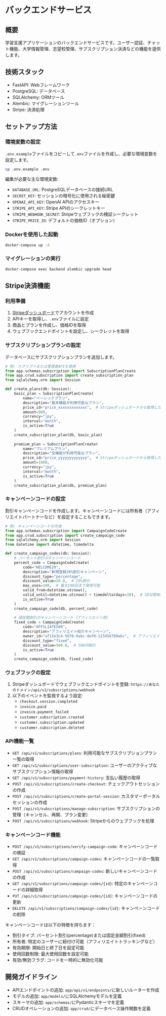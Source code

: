 # バックエンドサービス

## 概要
学習支援アプリケーションのバックエンドサービスです。ユーザー認証、チャット機能、大学情報管理、志望校管理、サブスクリプション決済などの機能を提供します。

## 技術スタック
- FastAPI: Webフレームワーク
- PostgreSQL: データベース
- SQLAlchemy: ORMツール
- Alembic: マイグレーションツール
- Stripe: 決済処理

## セットアップ方法

### 環境変数の設定
`.env.example`ファイルをコピーして`.env`ファイルを作成し、必要な環境変数を設定します。

```bash
cp .env.example .env
```

編集が必要な主な環境変数:
- `DATABASE_URL`: PostgreSQLデータベースの接続URL
- `SECRET_KEY`: セッションの暗号化に使用される秘密鍵
- `OPENAI_API_KEY`: OpenAI APIのアクセスキー
- `STRIPE_API_KEY`: Stripe APIのシークレットキー
- `STRIPE_WEBHOOK_SECRET`: Stripeウェブフックの検証シークレット
- `STRIPE_PRICE_ID`: デフォルトの価格ID（オプション）

### Dockerを使用した起動

```bash
docker-compose up -d
```

### マイグレーションの実行

```bash
docker-compose exec backend alembic upgrade head
```

## Stripe決済機能

### 利用準備
1. [Stripeダッシュボード](https://dashboard.stripe.com/)でアカウントを作成
2. APIキーを取得し、`.env`ファイルに設定
3. 商品とプランを作成し、価格IDを取得
4. ウェブフックエンドポイントを設定し、シークレットを取得

### サブスクリプションプランの設定
データベースにサブスクリプションプランを追加します。

```python
# 例: スクリプトまたは管理者APIを使用
from app.schemas.subscription import SubscriptionPlanCreate
from app.crud.subscription import create_subscription_plan
from sqlalchemy.orm import Session

def create_plans(db: Session):
    basic_plan = SubscriptionPlanCreate(
        name="ベーシックプラン",
        description="基本機能が利用可能なプラン",
        price_id="price_xxxxxxxxxxxxx",  # Stripeダッシュボードから取得した価格ID
        amount=980,
        currency="jpy",
        interval="month",
        is_active=True
    )
    create_subscription_plan(db, basic_plan)
    
    premium_plan = SubscriptionPlanCreate(
        name="プレミアムプラン",
        description="全機能が利用可能なプラン",
        price_id="price_yyyyyyyyyyyyy",  # Stripeダッシュボードから取得した価格ID
        amount=1980,
        currency="jpy",
        interval="month",
        is_active=True
    )
    create_subscription_plan(db, premium_plan)
```

### キャンペーンコードの設定
割引キャンペーンコードを作成します。キャンペーンコードには所有者（アフィリエイトパートナーなど）を設定することもできます。

```python
# 例: キャンペーンコードの作成
from app.schemas.subscription import CampaignCodeCreate
from app.crud.subscription import create_campaign_code
from sqlalchemy.orm import Session
from datetime import datetime, timedelta

def create_campaign_codes(db: Session):
    # パーセント割引のキャンペーンコード
    percent_code = CampaignCodeCreate(
        code="WELCOME20",
        description="新規登録20%割引キャンペーン",
        discount_type="percentage",
        discount_value=20.0,  # 20%割引
        max_uses=100,  # 最大100回まで使用可能
        valid_from=datetime.utcnow(),
        valid_until=datetime.utcnow() + timedelta(days=30),  # 30日間有効
        is_active=True
    )
    create_campaign_code(db, percent_code)
    
    # 固定額割引のキャンペーンコード（アフィリエイト用）
    fixed_code = CampaignCodeCreate(
        code="AFFILIATE500",
        description="アフィリエイト紹介キャンペーン",
        owner_id="af12e3c4-5678-9abc-def0-123456789abc",  # アフィリエイトパートナーのID
        discount_type="fixed",
        discount_value=500.0,  # 500円割引
        is_active=True
    )
    create_campaign_code(db, fixed_code)
```

### ウェブフックの設定
1. Stripeダッシュボードでウェブフックエンドポイントを登録: `https://あなたのドメイン/api/v1/subscriptions/webhook`
2. 以下のイベントを監視するよう設定:
   - `checkout.session.completed`
   - `invoice.paid`
   - `invoice.payment_failed`
   - `customer.subscription.created`
   - `customer.subscription.updated`
   - `customer.subscription.deleted`

### API機能一覧
- `GET /api/v1/subscriptions/plans`: 利用可能なサブスクリプションプラン一覧の取得
- `GET /api/v1/subscriptions/user-subscription`: ユーザーのアクティブなサブスクリプション情報の取得
- `GET /api/v1/subscriptions/payment-history`: 支払い履歴の取得
- `POST /api/v1/subscriptions/create-checkout`: チェックアウトセッションの作成
- `POST /api/v1/subscriptions/create-portal-session`: カスタマーポータルセッションの作成
- `POST /api/v1/subscriptions/manage-subscription`: サブスクリプションの管理（キャンセル、再開、プラン変更）
- `POST /api/v1/subscriptions/webhook`: Stripeからのウェブフックを処理

### キャンペーンコード機能
- `POST /api/v1/subscriptions/verify-campaign-code`: キャンペーンコードの検証
- `GET /api/v1/subscriptions/campaign-codes`: キャンペーンコードの一覧取得
- `POST /api/v1/subscriptions/campaign-codes`: 新しいキャンペーンコードの作成
- `GET /api/v1/subscriptions/campaign-codes/{id}`: 特定のキャンペーンコードの詳細取得
- `PUT /api/v1/subscriptions/campaign-codes/{id}`: キャンペーンコードの更新
- `DELETE /api/v1/subscriptions/campaign-codes/{id}`: キャンペーンコードの削除

キャンペーンコードは以下の特徴を持ちます：
- 割引タイプ: パーセント割引(percentage)または固定金額割引(fixed)
- 所有者: 特定のユーザーに紐付け可能（アフィリエイトトラッキングなど）
- 有効期限: 開始日と終了日を設定可能
- 使用回数制限: 最大使用回数を設定可能
- 有効/無効フラグ: コードを一時的に無効化可能

## 開発ガイドライン
- APIエンドポイントの追加: `app/api/v1/endpoints/`に新しいルーターを作成
- モデルの追加: `app/models/`にSQLAlchemyモデルを定義
- スキーマの追加: `app/schemas/`にPydanticスキーマを定義
- CRUDオペレーションの追加: `app/crud/`にデータベース操作関数を定義
